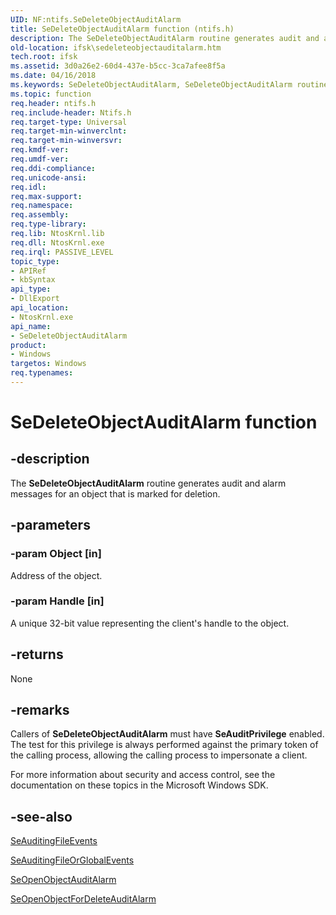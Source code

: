 ```yaml
---
UID: NF:ntifs.SeDeleteObjectAuditAlarm
title: SeDeleteObjectAuditAlarm function (ntifs.h)
description: The SeDeleteObjectAuditAlarm routine generates audit and alarm messages for an object that is marked for deletion.
old-location: ifsk\sedeleteobjectauditalarm.htm
tech.root: ifsk
ms.assetid: 3d0a26e2-60d4-437e-b5cc-3ca7afee8f5a
ms.date: 04/16/2018
ms.keywords: SeDeleteObjectAuditAlarm, SeDeleteObjectAuditAlarm routine [Installable File System Drivers], ifsk.sedeleteobjectauditalarm, ntifs/SeDeleteObjectAuditAlarm, seref_eb1715b3-9c8b-4848-8cc8-3809d0d35d9e.xml
ms.topic: function
req.header: ntifs.h
req.include-header: Ntifs.h
req.target-type: Universal
req.target-min-winverclnt: 
req.target-min-winversvr: 
req.kmdf-ver: 
req.umdf-ver: 
req.ddi-compliance: 
req.unicode-ansi: 
req.idl: 
req.max-support: 
req.namespace: 
req.assembly: 
req.type-library: 
req.lib: NtosKrnl.lib
req.dll: NtosKrnl.exe
req.irql: PASSIVE_LEVEL
topic_type:
- APIRef
- kbSyntax
api_type:
- DllExport
api_location:
- NtosKrnl.exe
api_name:
- SeDeleteObjectAuditAlarm
product:
- Windows
targetos: Windows
req.typenames: 
---
```


# SeDeleteObjectAuditAlarm function


## -description


The <b>SeDeleteObjectAuditAlarm</b> routine generates audit and alarm messages for an object that is marked for deletion.


## -parameters




### -param Object [in]

Address of the object.


### -param Handle [in]

A unique 32-bit value representing the client's handle to the object. 


## -returns



None




## -remarks



Callers of <b>SeDeleteObjectAuditAlarm</b> must have <b>SeAuditPrivilege</b> enabled. The test for this privilege is always performed against the primary token of the calling process, allowing the calling process to impersonate a client. 

For more information about security and access control, see the documentation on these topics in the Microsoft Windows SDK.




## -see-also




<a href="https://docs.microsoft.com/windows-hardware/drivers/ddi/content/ntifs/nf-ntifs-seauditingfileevents">SeAuditingFileEvents</a>



<a href="https://docs.microsoft.com/windows-hardware/drivers/ddi/content/ntifs/nf-ntifs-seauditingfileorglobalevents">SeAuditingFileOrGlobalEvents</a>



<a href="https://docs.microsoft.com/windows-hardware/drivers/ddi/content/ntifs/nf-ntifs-seopenobjectauditalarm">SeOpenObjectAuditAlarm</a>



<a href="https://docs.microsoft.com/windows-hardware/drivers/ddi/content/ntifs/nf-ntifs-seopenobjectfordeleteauditalarm">SeOpenObjectForDeleteAuditAlarm</a>
 

 

